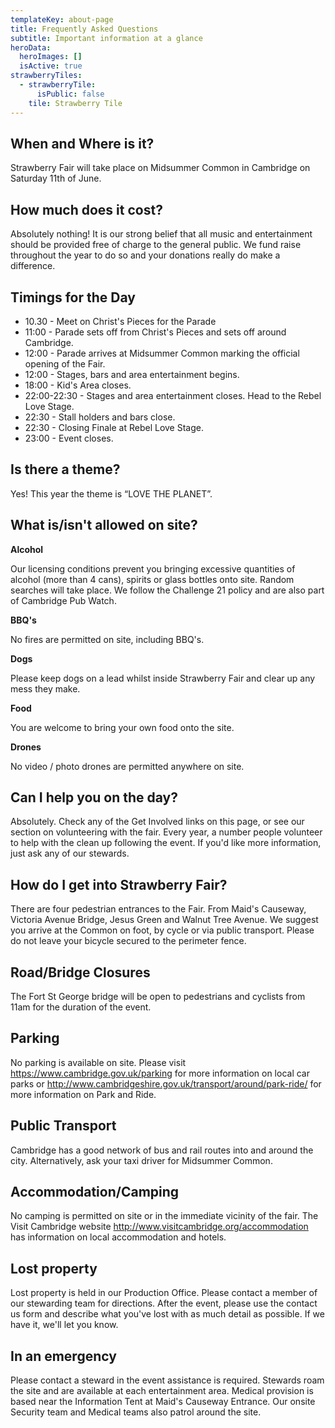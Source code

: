 ```yaml
---
templateKey: about-page
title: Frequently Asked Questions
subtitle: Important information at a glance
heroData:
  heroImages: []
  isActive: true
strawberryTiles:
  - strawberryTile:
      isPublic: false
    tile: Strawberry Tile
---
```

## When and Where is it?

Strawberry Fair will take place on Midsummer Common in Cambridge on Saturday 11th of June. 

## How much does it cost?

Absolutely nothing! It is our strong belief that all music and entertainment should be provided free of charge to the general public. We fund raise throughout the year to do so and your donations really do make a difference.

## Timings for the Day

* 10.30 - Meet on Christ's Pieces for the Parade
* 11:00 - Parade sets off from Christ's Pieces and sets off around Cambridge.
* 12:00 - Parade arrives at Midsummer Common marking the official opening of the Fair.
* 12:00 - Stages, bars and area entertainment begins.
* 18:00 - Kid's Area closes.
* 22:00-22:30 - Stages and area entertainment closes. Head to the Rebel Love Stage.
* 22:30 - Stall holders and bars close.
* 22:30 - Closing Finale at Rebel Love Stage. 
* 23:00 - Event closes.

## Is there a theme?

Yes! This year the theme is “LOVE THE PLANET”. 

## What is/isn't allowed on site?

**Alcohol**

Our licensing conditions prevent you bringing excessive quantities of alcohol (more than 4 cans), spirits or glass bottles onto site. Random searches will take place. We follow the Challenge 21 policy and are also part of Cambridge Pub Watch.

**BBQ's**

No fires are permitted on site, including BBQ's.

**Dogs**

Please keep dogs on a lead whilst inside Strawberry Fair and clear up any mess they make.

**Food**

You are welcome to bring your own food onto the site.

**Drones**

No video / photo drones are permitted anywhere on site. 

## Can I help you on the day?

Absolutely. Check any of the Get Involved links on this page, or see our section on volunteering with the fair. Every year, a number people volunteer to help with the clean up following the event. If you'd like more information, just ask any of our stewards. 

## How do I get into Strawberry Fair?

There are four pedestrian entrances to the Fair. From Maid's Causeway, Victoria Avenue Bridge, Jesus Green and Walnut Tree Avenue. We suggest you arrive at the Common on foot, by cycle or via public transport. Please do not leave your bicycle secured to the perimeter fence.

## Road/Bridge Closures

The Fort St George bridge will be open to pedestrians and cyclists from 11am for the duration of the event.

## Parking

No parking is available on site. Please visit https://www.cambridge.gov.uk/parking for more information on local car parks or http://www.cambridgeshire.gov.uk/transport/around/park-ride/ for more information on Park and Ride.

## Public Transport

Cambridge has a good network of bus and rail routes into and around the city. Alternatively, ask your taxi driver for Midsummer Common.

## Accommodation/Camping

No camping is permitted on site or in the immediate vicinity of the fair. The Visit Cambridge website http://www.visitcambridge.org/accommodation has information on local accommodation and hotels.

## Lost property

Lost property is held in our Production Office. Please contact a member of our stewarding team for directions. After the event, please use the contact us form and describe what you've lost with as much detail as possible. If we have it, we'll let you know. 

## In an emergency

Please contact a steward in the event assistance is required. Stewards roam the site and are available at each entertainment area. Medical provision is based near the Information Tent at Maid's Causeway Entrance. Our onsite Security team and Medical teams also patrol around the site.
